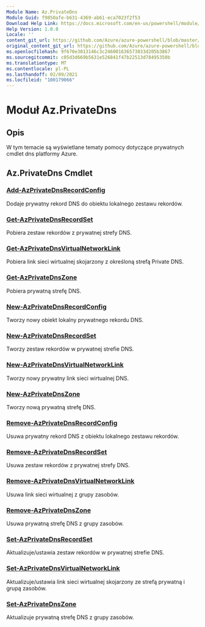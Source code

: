 ```yaml
---
Module Name: Az.PrivateDns
Module Guid: f9850afe-b631-4369-ab61-eca7023f2f53
Download Help Link: https://docs.microsoft.com/en-us/powershell/module/az.privatedns
Help Version: 1.0.0
Locale: ''
content_git_url: https://github.com/Azure/azure-powershell/blob/master/src/PrivateDns/PrivateDns/help/Az.PrivateDNS.md
original_content_git_url: https://github.com/Azure/azure-powershell/blob/master/src/PrivateDns/PrivateDns/help/Az.PrivateDNS.md
ms.openlocfilehash: 9f670e3013146c3c246001636573033d205b3867
ms.sourcegitcommit: c05d3d669b5631e526841f47b22513d78495350b
ms.translationtype: MT
ms.contentlocale: pl-PL
ms.lasthandoff: 02/09/2021
ms.locfileid: "100179066"
---
```

# Moduł Az.PrivateDns
## Opis
W tym temacie są wyświetlane tematy pomocy dotyczące prywatnych cmdlet dns platformy Azure.

## Az.PrivateDns Cmdlet
### [Add-AzPrivateDnsRecordConfig](Add-AzPrivateDnsRecordConfig.md)
Dodaje prywatny rekord DNS do obiektu lokalnego zestawu rekordów.

### [Get-AzPrivateDnsRecordSet](Get-AzPrivateDnsRecordSet.md)
Pobiera zestaw rekordów z prywatnej strefy DNS.

### [Get-AzPrivateDnsVirtualNetworkLink](Get-AzPrivateDnsVirtualNetworkLink.md)
Pobiera link sieci wirtualnej skojarzony z określoną strefą Private DNS.

### [Get-AzPrivateDnsZone](Get-AzPrivateDnsZone.md)
Pobiera prywatną strefę DNS.

### [New-AzPrivateDnsRecordConfig](New-AzPrivateDnsRecordConfig.md)
Tworzy nowy obiekt lokalny prywatnego rekordu DNS.

### [New-AzPrivateDnsRecordSet](New-AzPrivateDnsRecordSet.md)
Tworzy zestaw rekordów w prywatnej strefie DNS.

### [New-AzPrivateDnsVirtualNetworkLink](New-AzPrivateDnsVirtualNetworkLink.md)
Tworzy nowy prywatny link sieci wirtualnej DNS.

### [New-AzPrivateDnsZone](New-AzPrivateDnsZone.md)
Tworzy nową prywatną strefę DNS.

### [Remove-AzPrivateDnsRecordConfig](Remove-AzPrivateDnsRecordConfig.md)
Usuwa prywatny rekord DNS z obiektu lokalnego zestawu rekordów.

### [Remove-AzPrivateDnsRecordSet](Remove-AzPrivateDnsRecordSet.md)
Usuwa zestaw rekordów z prywatnej strefy DNS.

### [Remove-AzPrivateDnsVirtualNetworkLink](Remove-AzPrivateDnsVirtualNetworkLink.md)
Usuwa link sieci wirtualnej z grupy zasobów.

### [Remove-AzPrivateDnsZone](Remove-AzPrivateDnsZone.md)
Usuwa prywatną strefę DNS z grupy zasobów.

### [Set-AzPrivateDnsRecordSet](Set-AzPrivateDnsRecordSet.md)
Aktualizuje/ustawia zestaw rekordów w prywatnej strefie DNS.

### [Set-AzPrivateDnsVirtualNetworkLink](Set-AzPrivateDnsVirtualNetworkLink.md)
Aktualizuje/ustawia link sieci wirtualnej skojarzony ze strefą prywatną i grupą zasobów.

### [Set-AzPrivateDnsZone](Set-AzPrivateDnsZone.md)
Aktualizuje prywatną strefę DNS z grupy zasobów.

